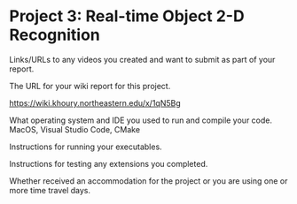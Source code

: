 # Project 3: Real-time Object 2-D Recognition

Links/URLs to any videos you created and want to submit as part of your report.

The URL for your wiki report for this project.

https://wiki.khoury.northeastern.edu/x/1qN5Bg

What operating system and IDE you used to run and compile your code.
MacOS, Visual Studio Code, CMake

Instructions for running your executables.

Instructions for testing any extensions you completed.

Whether received an accommodation for the project or you are using one or more time travel days.
